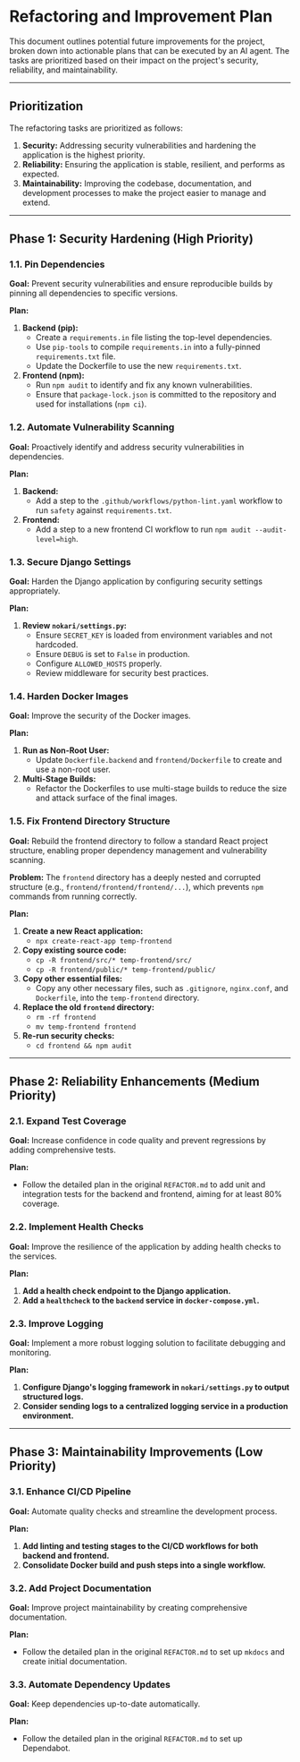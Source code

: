 # Refactoring and Improvement Plan

This document outlines potential future improvements for the project, broken down into actionable plans that can be executed by an AI agent. The tasks are prioritized based on their impact on the project's security, reliability, and maintainability.

---

## Prioritization

The refactoring tasks are prioritized as follows:
1.  **Security:** Addressing security vulnerabilities and hardening the application is the highest priority.
2.  **Reliability:** Ensuring the application is stable, resilient, and performs as expected.
3.  **Maintainability:** Improving the codebase, documentation, and development processes to make the project easier to manage and extend.

---

## Phase 1: Security Hardening (High Priority)

### 1.1. Pin Dependencies

**Goal:** Prevent security vulnerabilities and ensure reproducible builds by pinning all dependencies to specific versions.

**Plan:**
1.  **Backend (pip):**
    *   Create a `requirements.in` file listing the top-level dependencies.
    *   Use `pip-tools` to compile `requirements.in` into a fully-pinned `requirements.txt` file.
    *   Update the Dockerfile to use the new `requirements.txt`.
2.  **Frontend (npm):**
    *   Run `npm audit` to identify and fix any known vulnerabilities.
    *   Ensure that `package-lock.json` is committed to the repository and used for installations (`npm ci`).

### 1.2. Automate Vulnerability Scanning

**Goal:** Proactively identify and address security vulnerabilities in dependencies.

**Plan:**
1.  **Backend:**
    *   Add a step to the `.github/workflows/python-lint.yaml` workflow to run `safety` against `requirements.txt`.
2.  **Frontend:**
    *   Add a step to a new frontend CI workflow to run `npm audit --audit-level=high`.

### 1.3. Secure Django Settings

**Goal:** Harden the Django application by configuring security settings appropriately.

**Plan:**
1.  **Review `nokari/settings.py`:**
    *   Ensure `SECRET_KEY` is loaded from environment variables and not hardcoded.
    *   Ensure `DEBUG` is set to `False` in production.
    *   Configure `ALLOWED_HOSTS` properly.
    *   Review middleware for security best practices.

### 1.4. Harden Docker Images

**Goal:** Improve the security of the Docker images.

**Plan:**
1.  **Run as Non-Root User:**
    *   Update `Dockerfile.backend` and `frontend/Dockerfile` to create and use a non-root user.
2.  **Multi-Stage Builds:**
    *   Refactor the Dockerfiles to use multi-stage builds to reduce the size and attack surface of the final images.

### 1.5. Fix Frontend Directory Structure

**Goal:** Rebuild the frontend directory to follow a standard React project structure, enabling proper dependency management and vulnerability scanning.

**Problem:** The `frontend` directory has a deeply nested and corrupted structure (e.g., `frontend/frontend/frontend/...`), which prevents `npm` commands from running correctly.

**Plan:**
1.  **Create a new React application:**
    *   `npx create-react-app temp-frontend`
2.  **Copy existing source code:**
    *   `cp -R frontend/src/* temp-frontend/src/`
    *   `cp -R frontend/public/* temp-frontend/public/`
3.  **Copy other essential files:**
    *   Copy any other necessary files, such as `.gitignore`, `nginx.conf`, and `Dockerfile`, into the `temp-frontend` directory.
4.  **Replace the old `frontend` directory:**
    *   `rm -rf frontend`
    *   `mv temp-frontend frontend`
5.  **Re-run security checks:**
    *   `cd frontend && npm audit`

---

## Phase 2: Reliability Enhancements (Medium Priority)

### 2.1. Expand Test Coverage

**Goal:** Increase confidence in code quality and prevent regressions by adding comprehensive tests.

**Plan:**
*   Follow the detailed plan in the original `REFACTOR.md` to add unit and integration tests for the backend and frontend, aiming for at least 80% coverage.

### 2.2. Implement Health Checks

**Goal:** Improve the resilience of the application by adding health checks to the services.

**Plan:**
1.  **Add a health check endpoint to the Django application.**
2.  **Add a `healthcheck` to the `backend` service in `docker-compose.yml`.**

### 2.3. Improve Logging

**Goal:** Implement a more robust logging solution to facilitate debugging and monitoring.

**Plan:**
1.  **Configure Django's logging framework in `nokari/settings.py` to output structured logs.**
2.  **Consider sending logs to a centralized logging service in a production environment.**

---

## Phase 3: Maintainability Improvements (Low Priority)

### 3.1. Enhance CI/CD Pipeline

**Goal:** Automate quality checks and streamline the development process.

**Plan:**
1.  **Add linting and testing stages to the CI/CD workflows for both backend and frontend.**
2.  **Consolidate Docker build and push steps into a single workflow.**

### 3.2. Add Project Documentation

**Goal:** Improve project maintainability by creating comprehensive documentation.

**Plan:**
*   Follow the detailed plan in the original `REFACTOR.md` to set up `mkdocs` and create initial documentation.

### 3.3. Automate Dependency Updates

**Goal:** Keep dependencies up-to-date automatically.

**Plan:**
*   Follow the detailed plan in the original `REFACTOR.md` to set up Dependabot.
